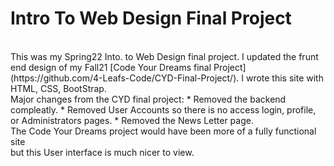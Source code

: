 # Intro To Web Design Final Project
<br />
This was my Spring22 Into. to Web Design final project.
I updated the frunt end design of my Fall21 [Code Your Dreams final Project](https://github.com/4-Leafs-Code/CYD-Final-Project/).
I wrote this site with HTML, CSS, BootStrap. 
<br />
Major changes from the CYD final project:
* Removed the backend compleatly.
* Removed User Accounts so there is no access login, profile, or Administrators pages.
* Removed the News Letter page.
<br />
The Code Your Dreams project would have been more of a fully functional site <br />
but this User interface is much nicer to view.
